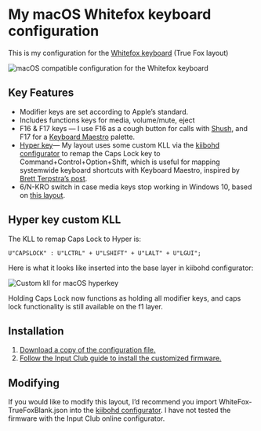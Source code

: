# My macOS Whitefox keyboard configuration

This is my configuration for the  [Whitefox keyboard](https://input.club/whitefox/) (True Fox layout)

![macOS compatible configuration for the Whitefox keyboard](https://raw.githubusercontent.com/crosbyhayton/whitefox/master/assets/kiibohd-config.png)

## Key Features

* Modifier keys are set according to Apple’s standard.
* Includes functions keys for media, volume/mute, eject
* F16 & F17 keys — I use F16 as a cough button for calls with [Shush](http://mizage.com/shush/), and F17 for a [Keyboard Maestro](https://www.keyboardmaestro.com/main/) palette.
* [Hyper key](http://brettterpstra.com/2012/12/08/a-useful-caps-lock-key/)— My layout uses some custom KLL via the [kiibohd configurator](https://github.com/kiibohd/configurator)  to remap the Caps Lock key to Command+Control+Option+Shift, which is useful for mapping systemwide keyboard shortcuts with Keyboard Maestro, inspired by [Brett Terpstra’s post](http://brettterpstra.com/2012/12/08/a-useful-caps-lock-key/).
* 6/N-KRO switch in case media keys stop working in Windows 10, based on [this layout](https://github.com/boyvanamstel/Whitefox-keyboard-macOS-configuration).

## Hyper key custom KLL
The KLL to remap Caps Lock to Hyper is:

`U"CAPSLOCK" : U"LCTRL" + U"LSHIFT" + U"LALT" + U"LGUI";`

Here is what it looks like inserted into the base layer in kiibohd configurator:

![Custom kll for macOS hyperkey](https://raw.githubusercontent.com/crosbyhayton/whitefox/master/assets/kiibohd-custom-kll.png)

Holding Caps Lock now functions as holding all modifier keys, and caps lock functionality is still available on the f1 layer.

## Installation
1. [Download a copy of the configuration file.](https://github.com/crosbyhayton/whitefox/archive/master.zip)
2. [Follow the Input Club guide to install the customized firmware.](https://input.club/configurator-setup/)

## Modifying
If you would like to modify this layout, I’d recommend you import WhiteFox-TrueFoxBlank.json into the [kiibohd configurator](https://github.com/kiibohd/configurator). I have not tested the firmware with the Input Club online configurator.
